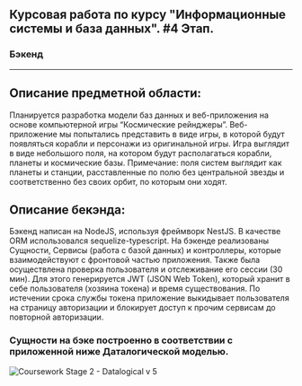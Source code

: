 ## Курсовая работа по курсу "Информационные системы и база данных". #4 Этап.

### Бэкенд

---

## Описание предметной области:


Планируется разработка модели баз данных и веб-приложения на основе компьютерной игры “Космические рейнджеры”.
Веб-приложение мы попытались представить в виде игры, в которой будут появляться корабли и персонажи из оригинальной игры. Игра выглядит в виде небольшого поля, на котором будут располагаться корабли, планеты и космические базы.
Примечание: поля систем выглядит как планеты и станции, расставленные по полю без центральной звезды и соответственно без своих орбит, по которым они ходят. 


## Описание бекэнда: 


Бэкенд написан на NodeJS, используя фреймворк NestJS. В качестве ORM использовался sequelize-typescript. 
На бэкенде реализованы Сущности, Сервисы (работа с базой данных) и контроллеры, которые взаимодействуют с фронтовой частью приложения. Также была осуществлена проверка пользователя и отслеживание его сессии (30 мин). Для этого генерируется JWT (JSON Web Token), который хранит в себе пользователя (хозяина токена) и время существования. По истечении срока службы токена приложение выкидывает пользователя на страницу авторизации и блокирует доступ к прочим сервисам до повторной авторизации.



### Сущности на бэке построенно в соответствии с приложенной ниже Даталогической моделью.


  ![Coursework  Stage 2 - Datalogical v 5](https://user-images.githubusercontent.com/64485121/150181827-36db3ecb-d460-4f72-a348-29a79f367a24.png)
